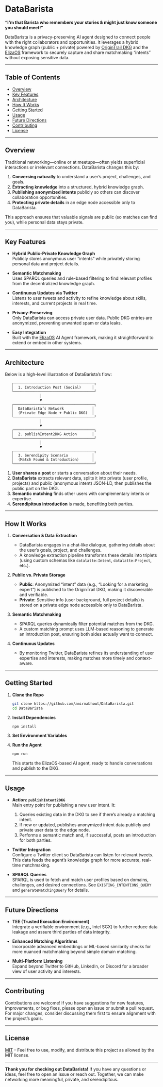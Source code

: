 # DataBarista

**“I'm that Barista who remembers your stories & might just know someone you should meet!”**

DataBarista is a privacy-preserving AI agent designed to connect people with the right collaborators and opportunities. It leverages a hybrid knowledge graph (public + private) powered by [OriginTrail DKG](https://origintrail.io/) and the [ElizaOS](https://github.com/elizaos) framework to securely capture and share matchmaking “intents” without exposing sensitive data.

---

## Table of Contents
- [Overview](#overview)
- [Key Features](#key-features)
- [Architecture](#architecture)
- [How It Works](#how-it-works)
- [Getting Started](#getting-started)
- [Usage](#usage)
- [Future Directions](#future-directions)
- [Contributing](#contributing)
- [License](#license)

---

## Overview

Traditional networking—online or at meetups—often yields superficial interactions or irrelevant connections. DataBarista changes this by:
1. **Conversing naturally** to understand a user’s project, challenges, and goals.
2. **Extracting knowledge** into a structured, hybrid knowledge graph.
3. **Publishing anonymized intents** publicly so others can discover collaboration opportunities.
4. **Protecting private details** in an edge node accessible only to DataBarista.

This approach ensures that valuable signals are public (so matches can find you), while personal data stays private.

---

## Key Features

- **Hybrid Public-Private Knowledge Graph**  
  Publicly stores anonymous user “intents” while privately storing personal data and project details.

- **Semantic Matchmaking**  
  Uses SPARQL queries and rule-based filtering to find relevant profiles from the decentralized knowledge graph.

- **Continuous Updates via Twitter**  
  Listens to user tweets and activity to refine knowledge about skills, interests, and current projects in real time.

- **Privacy-Preserving**  
  Only DataBarista can access private user data. Public DKG entries are anonymized, preventing unwanted spam or data leaks.

- **Easy Integration**  
  Built with the [ElizaOS](https://github.com/eliza-os) AI Agent framework, making it straightforward to extend or embed in other systems.

---

## Architecture

Below is a high-level illustration of DataBarista’s flow:

```
   ┌─────────────────────────────────────┐
   │  1. Introduction Post (Social)     │
   └─────────────────────────────────────┘
                │
                ▼
   ┌─────────────────────────────────────┐
   │  DataBarista’s Network             │
   │  (Private Edge Node + Public DKG)  │
   └─────────────────────────────────────┘
                │
                ▼
   ┌─────────────────────────────────────┐
   │  2. publishIntent2DKG Action       │
   └─────────────────────────────────────┘
                │
                ▼
   ┌─────────────────────────────────────┐
   │  3. Serendipity Scenario           │
   │  (Match Found & Introduction)      │
   └─────────────────────────────────────┘
```

1. **User shares a post** or starts a conversation about their needs.  
2. **DataBarista** extracts relevant data, splits it into private (user profile, projects) and public (anonymous intent) JSON-LD, then publishes the public part on the DKG.  
3. **Semantic matching** finds other users with complementary intents or expertise.  
4. **Serendipitous introduction** is made, benefiting both parties.

---

## How It Works

1. **Conversation & Data Extraction**  
   - DataBarista engages in a chat-like dialogue, gathering details about the user’s goals, project, and challenges.  
   - A knowledge extraction pipeline transforms these details into triplets (using custom schemas like `datalatte:Intent`, `datalatte:Project`, etc.).

2. **Public vs. Private Storage**  
   - **Public**: Anonymized “intent” data (e.g., “Looking for a marketing expert”) is published to the OriginTrail DKG, making it discoverable and verifiable.  
   - **Private**: Sensitive info (user background, full project details) is stored on a private edge node accessible only to DataBarista.

3. **Semantic Matchmaking**  
   - SPARQL queries dynamically filter potential matches from the DKG.  
   - A custom matching prompt uses LLM-based reasoning to generate an introduction post, ensuring both sides actually want to connect.

4. **Continuous Updates**  
   - By monitoring Twitter, DataBarista refines its understanding of user expertise and interests, making matches more timely and context-aware.

---

## Getting Started

1. **Clone the Repo**
   ```bash
   git clone https://github.com/amirmabhout/DataBarista.git
   cd DataBarista
   ```

2. **Install Dependencies**
   ```bash
   npm install
   ```

3. **Set Environment Variables**  
   

4. **Run the Agent**
   ```bash
   npm run
   ```
   This starts the ElizaOS-based AI agent, ready to handle conversations and publish to the DKG.

---

## Usage

- **Action: `publishIntent2DKG`**  
  Main entry point for publishing a new user intent. It:
  1. Queries existing data in the DKG to see if there’s already a matching intent.  
  2. If new or updated, publishes anonymized intent data publicly and private user data to the edge node.  
  3. Performs a semantic match and, if successful, posts an introduction for both parties.

- **Twitter Integration**  
  Configure a Twitter client so DataBarista can listen for relevant tweets. This data feeds the agent’s knowledge graph for more accurate, real-time matchmaking.

- **SPARQL Queries**  
  SPARQL is used to fetch and match user profiles based on domains, challenges, and desired connections. See `EXISTING_INTENTIONS_QUERY` and `generateMatchingQuery` for details.

---

## Future Directions

- **TEE (Trusted Execution Environment)**  
  Integrate a verifiable environment (e.g., Intel SGX) to further reduce data leakage and assure third parties of data integrity.

- **Enhanced Matching Algorithms**  
  Incorporate advanced embeddings or ML-based similarity checks for more nuanced matchmaking beyond simple domain matching.

- **Multi-Platform Listening**  
  Expand beyond Twitter to GitHub, LinkedIn, or Discord for a broader view of user activity and interests.

---

## Contributing

Contributions are welcome! If you have suggestions for new features, improvements, or bug fixes, please open an issue or submit a pull request. For major changes, consider discussing them first to ensure alignment with the project’s goals.

---

## License

[MIT](LICENSE) – Feel free to use, modify, and distribute this project as allowed by the MIT license.

---

**Thank you for checking out DataBarista!** If you have any questions or ideas, feel free to open an issue or reach out. Together, we can make networking more meaningful, private, and serendipitous.
